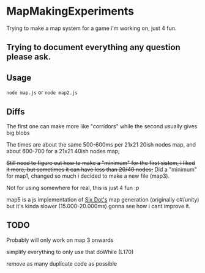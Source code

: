 # MapMakingExperiments
Trying to make a map system for a game i'm working on, just 4 fun.

## Trying to document everything any question please ask.

## Usage
`node map.js` or `node map2.js`

## Diffs
The first one can make more like "corridors" while the second usually gives big blobs

The times are about the same 500-600ms per 21x21 20ish nodes map, and about 600-700 for a 21x21 40ish nodes map;

~~Still need to figure out how to make a "minimum" for the first sistem, i liked it more, but sometimes it can have less than 20/40 nodes;~~ Did a "minimum" for map1, changed so much i decided to make a new file (map3).

Not for using somewhere for real, this is just 4 fun :p

map5 is a js implementation of [Six Dot's](https://www.youtube.com/watch?v=nADIYwgKHv4) map generation (originally c#/unity) but it's kinda slower (15.000-20.000ms) gonna see how i cant improve it.

## TODO

Probably will only work on map 3 onwards

simplify everything to only use that doWhile (L170) 

remove as many duplicate code as possible
